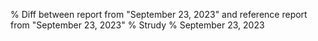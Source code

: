 % Diff between report from "September 23, 2023" and reference report from "September 23, 2023"
% Strudy
% September 23, 2023


